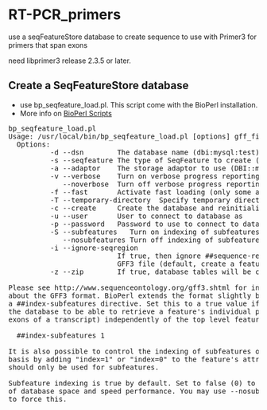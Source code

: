 RT-PCR_primers
==============

use a seqFeatureStore database to create sequence to use with Primer3 for primers that span exons

need libprimer3 release 2.3.5 or later.


Create a SeqFeatureStore database 
---------------------------------
- use bp_seqfeature_load.pl. This script come with the BioPerl installation.
- More info on <a href="http://www.bioperl.org/wiki/Bioperl_scripts">BioPerl Scripts</a>


<pre>
bp_seqfeature_load.pl
Usage: /usr/local/bin/bp_seqfeature_load.pl [options] gff_file1 gff_file2...
  Options:
          -d --dsn        The database name (dbi:mysql:test)
          -s --seqfeature The type of SeqFeature to create (Bio::DB::SeqFeature)
          -a --adaptor    The storage adaptor to use (DBI::mysql)
          -v --verbose    Turn on verbose progress reporting
             --noverbose  Turn off verbose progress reporting
          -f --fast       Activate fast loading (only some adaptors)
          -T --temporary-directory  Specify temporary directory for fast loading (/tmp)
          -c --create     Create the database and reinitialize it (will erase contents)
          -u --user       User to connect to database as
          -p --password   Password to use to connect to database
          -S --subfeatures   Turn on indexing of subfeatures (default)
             --nosubfeatures Turn off indexing of subfeatures
          -i --ignore-seqregion
                          If true, then ignore ##sequence-region directives in the
                          GFF3 file (default, create a feature for each region)
          -z --zip        If true, database tables will be compressed to save space

Please see http://www.sequenceontology.org/gff3.shtml for information
about the GFF3 format. BioPerl extends the format slightly by adding 
a ##index-subfeatures directive. Set this to a true value if you wish 
the database to be able to retrieve a feature's individual parts (such as the
exons of a transcript) independently of the top level feature:

  ##index-subfeatures 1

It is also possible to control the indexing of subfeatures on a case-by-case
basis by adding "index=1" or "index=0" to the feature's attribute list. This
should only be used for subfeatures.

Subfeature indexing is true by default. Set to false (0) to save lots
of database space and speed performance. You may use --nosubfeatures
to force this.   
</pre>
